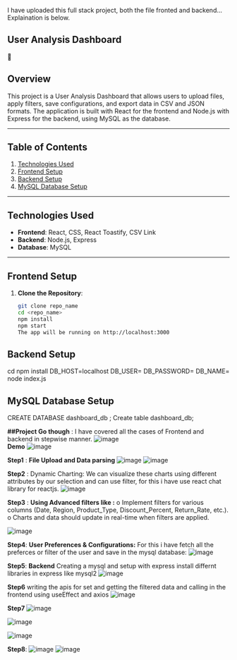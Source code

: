 I have uploaded this full stack project, both the file fronted and backend... Explaination is below.

## User Analysis Dashboard
🎯
## Overview
This project is a User Analysis Dashboard that allows users to upload files, apply filters, save configurations, and export data in CSV and JSON formats.
The application is built with React for the frontend and Node.js with Express for the backend, using MySQL as the database.

---

## Table of Contents
1. [Technologies Used](#technologies-used)
2. [Frontend Setup](#frontend-setup)
3. [Backend Setup](#backend-setup)
4. [MySQL Database Setup](#mysql-database-setup)


---
## Technologies Used
- **Frontend**: React, CSS, React Toastify, CSV Link
- **Backend**: Node.js, Express
- **Database**: MySQL

---

## Frontend Setup

1. **Clone the Repository**:
   ```bash
   git clone repo_name
   cd <repo_name>
   npm install
   npm start
   The app will be running on http://localhost:3000

## Backend Setup
cd <backend-directory>
npm install
DB_HOST=localhost
DB_USER=<your-database-user>
DB_PASSWORD=<your-database-password>
DB_NAME=<your-database-name>
node index.js

## MySQL Database Setup
CREATE DATABASE dashboard_db ;
Create table dashboard_db;


**##Project Go though** :
I have covered all the cases of Frontend and backend in stepwise manner.
![image](https://github.com/user-attachments/assets/3dd780dc-e9e4-422e-a2b0-26acccfe7455)
<br/>
**Demo**
![image](https://github.com/user-attachments/assets/22ba5714-bcac-404d-8020-9073c58b067f)

**Step1** : 
**File Upload and Data parsing**
![image](https://github.com/user-attachments/assets/960a9286-4519-4691-8e49-1fb0a1dc6af5)
![image](https://github.com/user-attachments/assets/eaa52858-b366-4c76-a357-e61cdbf80020)

**Step2** : Dynamic Charting: We can visualize these charts using different attributes by our selection and can use filter, for this i have use react chat library for reactjs.
![image](https://github.com/user-attachments/assets/ab40d3cd-5975-4bc8-860f-7fb18948b3f3)

**Step3** :
**Using Advanced filters like :**
o Implement filters for various columns (Date, Region, Product_Type,
Discount_Percent, Return_Rate, etc.).
o Charts and data should update in real-time when filters are applied.

![image](https://github.com/user-attachments/assets/0e8edc8f-5364-4c36-8f72-986aafeffa63)

**Step4**:
**User Preferences & Configurations:**
For this i have fetch all the preferces or filter of the user and save in the mysql database:
![image](https://github.com/user-attachments/assets/a69473fd-c71d-49fd-bbfa-aa9437f1dcad)

**Step5**: 
**Backend**
Creating a mysql and setup with express install differnt libraries in express like mysql2
![image](https://github.com/user-attachments/assets/62396b82-fdcf-4194-b036-f9f1da847ad8)

**Step6** writing the apis for set and getting the filtered data and calling in the frontend using useEffect and axios
![image](https://github.com/user-attachments/assets/69d6b676-46e3-44fc-8195-1a529fa5c748)

**Step7**
![image](https://github.com/user-attachments/assets/b836ac18-e8ba-4070-b1da-762d24b9da6f)

![image](https://github.com/user-attachments/assets/ea28cf21-dab7-47c7-8a12-4dce8dc6a7bd)

![image](https://github.com/user-attachments/assets/75bca2a7-0f50-4fa4-9c6f-fbd414353654)

**Step8**:
![image](https://github.com/user-attachments/assets/de4f0b17-c995-4d23-b887-98e555531e1b)
![image](https://github.com/user-attachments/assets/3d9c849c-ddba-4952-9e1e-f0038ccf59b6)















